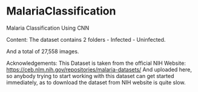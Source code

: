 # MalariaClassification

Malaria Classification Using CNN

Content:
The dataset contains 2 folders - Infected - Uninfected.

And a total of 27,558 images.

Acknowledgements:
This Dataset is taken from the official NIH Website: https://ceb.nlm.nih.gov/repositories/malaria-datasets/ And uploaded here, so anybody trying to start working with this dataset can get started immediately, as to download the dataset from NIH website is quite slow.
